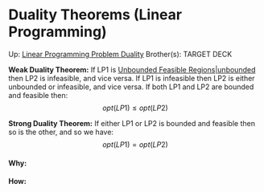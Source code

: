 # Duality Theorems (Linear Programming)

Up: [Linear Programming Problem Duality](linear_programming_problem_duality)
Brother(s):
TARGET DECK

**Weak Duality Theorem:** If LP1 is [Unbounded Feasible Regions|unbounded](unbounded_feasible_regions|unbounded) then LP2 is infeasible, and vice versa.
If LP1 is infeasible then LP2 is either unbounded or infeasible, and vice versa.
If both LP1 and LP2 are bounded and feasible then: 
$$ opt(LP1) \le opt (LP2) $$


**Strong Duality Theorem:** If either LP1 or LP2 is bounded and feasible then so is the other, and so we have: 
$$ opt(LP1) = opt(LP2) $$





































#### Why:
#### How:









